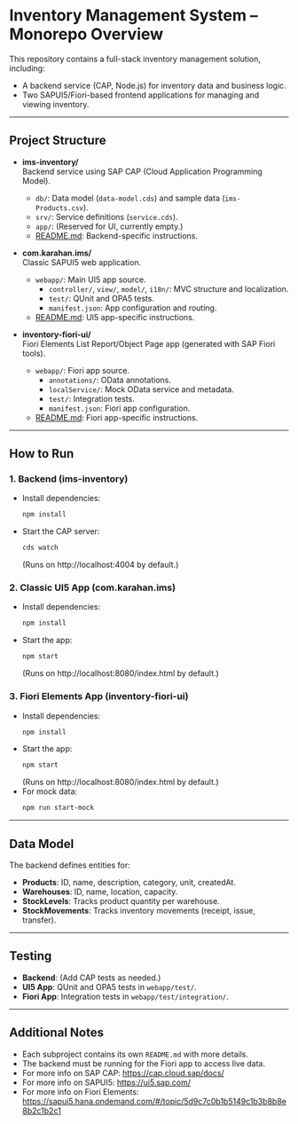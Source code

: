 # Inventory Management System – Monorepo Overview

This repository contains a full-stack inventory management solution, including:
- A backend service (CAP, Node.js) for inventory data and business logic.
- Two SAPUI5/Fiori-based frontend applications for managing and viewing inventory.

---

## Project Structure

- **ims-inventory/**  
  Backend service using SAP CAP (Cloud Application Programming Model).
  - `db/`: Data model (`data-model.cds`) and sample data (`ims-Products.csv`).
  - `srv/`: Service definitions (`service.cds`).
  - `app/`: (Reserved for UI, currently empty.)
  - [README.md](ims-inventory/README.md): Backend-specific instructions.

- **com.karahan.ims/**  
  Classic SAPUI5 web application.
  - `webapp/`: Main UI5 app source.
    - `controller/`, `view/`, `model/`, `i18n/`: MVC structure and localization.
    - `test/`: QUnit and OPA5 tests.
    - `manifest.json`: App configuration and routing.
  - [README.md](com.karahan.ims/README.md): UI5 app-specific instructions.

- **inventory-fiori-ui/**  
  Fiori Elements List Report/Object Page app (generated with SAP Fiori tools).
  - `webapp/`: Fiori app source.
    - `annotations/`: OData annotations.
    - `localService/`: Mock OData service and metadata.
    - `test/`: Integration tests.
    - `manifest.json`: Fiori app configuration.
  - [README.md](inventory-fiori-ui/README.md): Fiori app-specific instructions.

---

## How to Run

### 1. Backend (ims-inventory)
- Install dependencies:
  ```sh
  npm install
  ```
- Start the CAP server:
  ```sh
  cds watch
  ```
  (Runs on http://localhost:4004 by default.)

### 2. Classic UI5 App (com.karahan.ims)
- Install dependencies:
  ```sh
  npm install
  ```
- Start the app:
  ```sh
  npm start
  ```
  (Runs on http://localhost:8080/index.html by default.)

### 3. Fiori Elements App (inventory-fiori-ui)
- Install dependencies:
  ```sh
  npm install
  ```
- Start the app:
  ```sh
  npm start
  ```
  (Runs on http://localhost:8080/index.html by default.)
- For mock data:
  ```sh
  npm run start-mock
  ```

---

## Data Model

The backend defines entities for:
- **Products**: ID, name, description, category, unit, createdAt.
- **Warehouses**: ID, name, location, capacity.
- **StockLevels**: Tracks product quantity per warehouse.
- **StockMovements**: Tracks inventory movements (receipt, issue, transfer).

---

## Testing

- **Backend**: (Add CAP tests as needed.)
- **UI5 App**: QUnit and OPA5 tests in `webapp/test/`.
- **Fiori App**: Integration tests in `webapp/test/integration/`.

---

## Additional Notes

- Each subproject contains its own `README.md` with more details.
- The backend must be running for the Fiori app to access live data.
- For more info on SAP CAP: https://cap.cloud.sap/docs/
- For more info on SAPUI5: https://ui5.sap.com/
- For more info on Fiori Elements: https://sapui5.hana.ondemand.com/#/topic/5d9c7c0b1b5149c1b3b8b8e8b2c1b2c1 